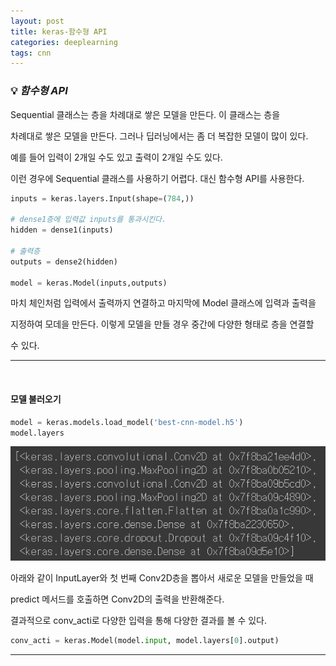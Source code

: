 ```yaml
---
layout: post
title: keras-함수형 API
categories: deeplearning
tags: cnn
---
```


### 💡 ***함수형 API***

Sequential 클래스는 층을 차례대로 쌓은 모델을 만든다. 이 클래스는 층을 

차례대로 쌓은 모델을 만든다. 그러나 딥러닝에서는 좀 더 복잡한 모델이 많이 있다.

예를 들어 입력이 2개일 수도 있고 출력이 2개일 수도 있다. 

이런 경우에 Sequential 클래스를 사용하기 어렵다. 대신 함수형 API를 사용한다.

```python
inputs = keras.layers.Input(shape=(784,))

# dense1층에 입력값 inputs를 통과시킨다.
hidden = dense1(inputs)

# 출력층
outputs = dense2(hidden)

model = keras.Model(inputs,outputs)
```

마치 체인처럼 입력에서 출력까지 연결하고 마지막에 Model 클래스에 입력과 출력을 

지정하여 모데을 만든다. 이렇게 모델을 만들 경우 중간에 다양한 형태로 층을 연결할 

수 있다. 

---

<br>

#### 모델 불러오기
```python
model = keras.models.load_model('best-cnn-model.h5')
model.layers
```
<img src="/assets/img/django/cnn12.png">

<br>

아래와 같이 InputLayer와 첫 번째 Conv2D층을 뽑아서 새로운 모델을 만들었을 때

predict 메서드를 호출하면 Conv2D의 출력을 반환해준다.

결과적으로 conv_acti로 다양한 입력을 통해 다양한 결과를 볼 수 있다.

```python
conv_acti = keras.Model(model.input, model.layers[0].output)
```
---